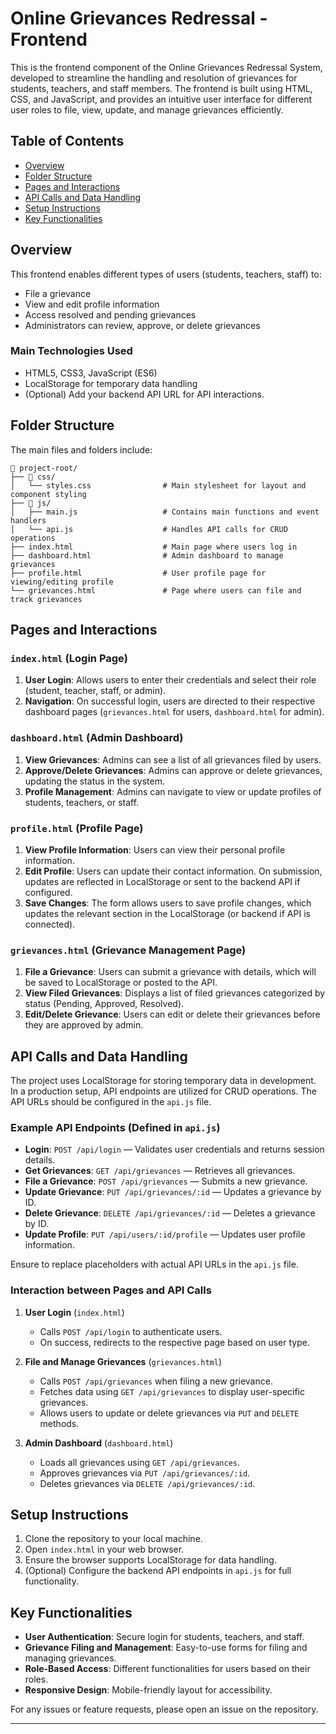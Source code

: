 # Online Grievances Redressal - Frontend

This is the frontend component of the Online Grievances Redressal System, developed to streamline the handling and resolution of grievances for students, teachers, and staff members. The frontend is built using HTML, CSS, and JavaScript, and provides an intuitive user interface for different user roles to file, view, update, and manage grievances efficiently.

## Table of Contents

- [Overview](#overview)
- [Folder Structure](#folder-structure)
- [Pages and Interactions](#pages-and-interactions)
- [API Calls and Data Handling](#api-calls-and-data-handling)
- [Setup Instructions](#setup-instructions)
- [Key Functionalities](#key-functionalities)

## Overview

This frontend enables different types of users (students, teachers, staff) to:
- File a grievance
- View and edit profile information
- Access resolved and pending grievances
- Administrators can review, approve, or delete grievances

### Main Technologies Used
- HTML5, CSS3, JavaScript (ES6)
- LocalStorage for temporary data handling
- (Optional) Add your backend API URL for API interactions.

## Folder Structure

The main files and folders include:

```
📂 project-root/
├── 📂 css/
│   └── styles.css                # Main stylesheet for layout and component styling
├── 📂 js/
│   ├── main.js                   # Contains main functions and event handlers
│   └── api.js                    # Handles API calls for CRUD operations
├── index.html                    # Main page where users log in
├── dashboard.html                # Admin dashboard to manage grievances
├── profile.html                  # User profile page for viewing/editing profile
└── grievances.html               # Page where users can file and track grievances
```

## Pages and Interactions

### `index.html` (Login Page)

1. **User Login**: Allows users to enter their credentials and select their role (student, teacher, staff, or admin).
2. **Navigation**: On successful login, users are directed to their respective dashboard pages (`grievances.html` for users, `dashboard.html` for admin).

### `dashboard.html` (Admin Dashboard)

1. **View Grievances**: Admins can see a list of all grievances filed by users.
2. **Approve/Delete Grievances**: Admins can approve or delete grievances, updating the status in the system.
3. **Profile Management**: Admins can navigate to view or update profiles of students, teachers, or staff.

### `profile.html` (Profile Page)

1. **View Profile Information**: Users can view their personal profile information.
2. **Edit Profile**: Users can update their contact information. On submission, updates are reflected in LocalStorage or sent to the backend API if configured.
3. **Save Changes**: The form allows users to save profile changes, which updates the relevant section in the LocalStorage (or backend if API is connected).

### `grievances.html` (Grievance Management Page)

1. **File a Grievance**: Users can submit a grievance with details, which will be saved to LocalStorage or posted to the API.
2. **View Filed Grievances**: Displays a list of filed grievances categorized by status (Pending, Approved, Resolved).
3. **Edit/Delete Grievance**: Users can edit or delete their grievances before they are approved by admin.

## API Calls and Data Handling

The project uses LocalStorage for storing temporary data in development. In a production setup, API endpoints are utilized for CRUD operations. The API URLs should be configured in the `api.js` file.

### Example API Endpoints (Defined in `api.js`)

- **Login**: `POST /api/login` — Validates user credentials and returns session details.
- **Get Grievances**: `GET /api/grievances` — Retrieves all grievances.
- **File a Grievance**: `POST /api/grievances` — Submits a new grievance.
- **Update Grievance**: `PUT /api/grievances/:id` — Updates a grievance by ID.
- **Delete Grievance**: `DELETE /api/grievances/:id` — Deletes a grievance by ID.
- **Update Profile**: `PUT /api/users/:id/profile` — Updates user profile information.

Ensure to replace placeholders with actual API URLs in the `api.js` file.

### Interaction between Pages and API Calls

1. **User Login** (`index.html`)
   - Calls `POST /api/login` to authenticate users.
   - On success, redirects to the respective page based on user type.

2. **File and Manage Grievances** (`grievances.html`)
   - Calls `POST /api/grievances` when filing a new grievance.
   - Fetches data using `GET /api/grievances` to display user-specific grievances.
   - Allows users to update or delete grievances via `PUT` and `DELETE` methods.

3. **Admin Dashboard** (`dashboard.html`)
   - Loads all grievances using `GET /api/grievances`.
   - Approves grievances via `PUT /api/grievances/:id`.
   - Deletes grievances via `DELETE /api/grievances/:id`.

## Setup Instructions

1. Clone the repository to your local machine.
2. Open `index.html` in your web browser.
3. Ensure the browser supports LocalStorage for data handling.
4. (Optional) Configure the backend API endpoints in `api.js` for full functionality.

## Key Functionalities

- **User Authentication**: Secure login for students, teachers, and staff.
- **Grievance Filing and Management**: Easy-to-use forms for filing and managing grievances.
- **Role-Based Access**: Different functionalities for users based on their roles.
- **Responsive Design**: Mobile-friendly layout for accessibility.

For any issues or feature requests, please open an issue on the repository.

---

